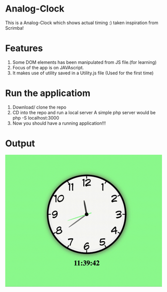 # Analog-Clock
This is a Analog-Clock which shows actual timing :) taken inspiration from Scrimba!

# Features
1. Some DOM elements has been manipulated from JS file.(for learning)
2. Focus of the app is on JAVAscript.
3. It makes use of utility saved in a Utility.js file (Used for the first time)


# Run the applicatiom
1. Download/ clone the repo
2. CD into the repo and run a local server A simple php server would be php -S localhost:3000
3. Now you should have a running application!!!

# Output
<img src="https://github.com/priyankanaik625/Analog-Clock/blob/main/analog-clock.gif" alt="showcase Gif" title="showcase gif" width="500"/>
